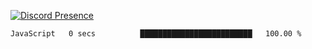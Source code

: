 [![Discord Presence](https://lanyard.cnrad.dev/api/689805100331696149)](https://discord.com/users/689805100331696149)

<!--START_SECTION:waka-->

```txt
JavaScript   0 secs          █████████████████████████   100.00 %
```

<!--END_SECTION:waka-->
<img src="https://hit.yhype.me/github/profile?user_id=53441990" alt="">
